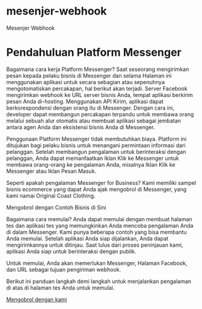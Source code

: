 # mesenjer-webhook
Mesenjer Webhook

# Pendahuluan Platform Messenger

Bagaimana cara kerja Platform Messenger?
Saat seseorang mengirimkan pesan kepada pelaku bisnis di Messenger dan selama Halaman ini menggunakan aplikasi untuk secara sebagian atau sepenuhnya mengotomatiskan percakapan, hal berikut akan terjadi. Server Facebook mengirimkan webhook ke URL server bisnis Anda, tempat aplikasi berkirim pesan Anda di-hosting. Menggunakan API Kirim, aplikasi dapat berkorespondensi dengan orang itu di Messenger. Dengan cara ini, developer dapat membangun percakapan terpandu untuk membawa orang melalui sebuah alur otomatis atau membuat aplikasi sebagai jembatan antara agen Anda dan eksistensi bisnis Anda di Messenger.

Penggunaan Platform Messenger tidak membutuhkan biaya. Platform ini ditujukan bagi pelaku bisnis untuk menangani permintaan informasi dari pelanggan. Setelah membangun pengalaman untuk berinteraksi dengan pelanggan, Anda dapat memanfaatkan Iklan Klik ke Messenger untuk membawa orang-orang ke pengalaman Anda, misalnya Iklan Klik ke Messenger atau Iklan Pesan Masuk. 

Seperti apakah pengalaman Messenger for Business?
Kami memiliki sampel bisnis ecommerce yang dapat Anda ajak mengobrol di Messenger, yang kami namai Original Coast Clothing.

Mengobrol dengan Contoh Bisnis di Sini

Bagaimana cara memulai?
Anda dapat memulai dengan membuat halaman tes dan aplikasi tes yang memungkinkan Anda mencoba pengalaman Anda di dalam Messenger. Kami punya beberapa contoh yang bisa membantu Anda memulai. Setelah aplikasi Anda siap dijalankan, Anda dapat mengirimkannya untuk ditinjau. Saat lulus dari proses peninjauan kami, aplikasi Anda siap untuk berinteraksi dengan publik.

Untuk memulai, Anda akan memerlukan Messenger, Halaman Facebook, dan URL sebagai tujuan pengiriman webhook.

Berikut ini panduan langkah demi langkah untuk menjalankan pengalaman di atas di halaman tes Anda untuk memulai.

[Mengobrol dengan kami](https://m.me/tikakripik.?ref=DEVDOCS)
